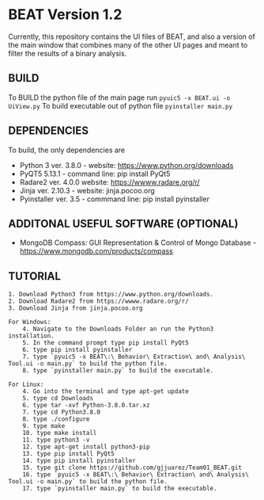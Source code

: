 # BEAT Version 1.2
Currently, this repository contains the UI files of BEAT, and also a version of the main window that combines many of the other UI pages and meant to filter the results of a binary analysis.

## BUILD
To BUILD the python file of the main page run
`pyuic5 -x BEAT.ui -o UiView.py`
To build executable out of python file
`pyinstaller main.py`

## DEPENDENCIES
To build, the only dependencies are
* Python 3 ver. 3.8.0 - website: https://www.python.org/downloads
* PyQT5 5.13.1 - command line: pip install PyQt5
* Radare2 ver. 4.0.0 website: https://wwww.radare.org/r/
* Jinja ver. 2.10.3 - website: jinja.pocoo.org
* Pyinstaller ver. 3.5 - commmand line: pip install pyinstaller

## ADDITONAL USEFUL SOFTWARE (OPTIONAL)
* MongoDB Compass: GUI Representation & Control of Mongo Database - https://www.mongodb.com/products/compass

## TUTORIAL
	1. Download Python3 from https://www.python.org/downloads.
	2. Download Radare2 from https://wwww.radare.org/r/
	3. Download Jinja from jinja.pocoo.org
	
	For Windows:
		4. Navigate to the Downloads Folder an run the Python3 installation.
		5. In the command prompt type pip install PyQt5
		6. type pip install pyinstaller
		7. type `pyuic5 -x BEAT\:\ Behavior\ Extraction\ and\ Analysis\ Tool.ui -o main.py` to build the python file.
		8. type `pyinstaller main.py` to build the executable.
	
	For Linux:
		4. Go into the terminal and type apt-get update
		5. type cd Downloads
		6. type tar -xvf Python-3.8.0.tar.xz
		7. type cd Python3.8.0
		8. type ./configure
		9. type make
		10. type make install
		11. type python3 -v
		12. type apt-get install python3-pip
		13. type pip install PyQt5
		14. type pip install pyinstaller
		15. type git clone https://github.com/gjjuarez/Team01_BEAT.git
		16. type `pyuic5 -x BEAT\:\ Behavior\ Extraction\ and\ Analysis\ Tool.ui -o main.py` to build the python file.
		17. type `pyinstaller main.py` to build the executable.

